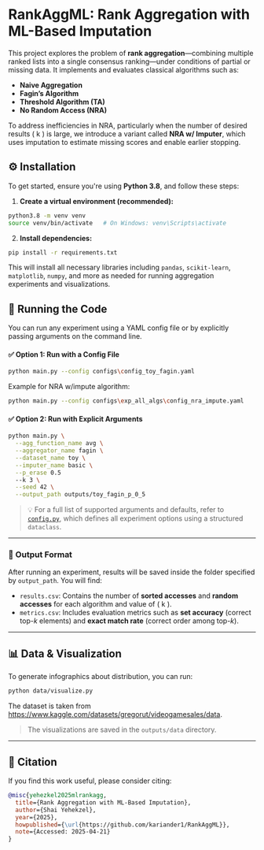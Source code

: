 
# RankAggML: Rank Aggregation with ML-Based Imputation

This project explores the problem of **rank aggregation**—combining multiple ranked lists into a single consensus ranking—under conditions of partial or missing data. It implements and evaluates classical algorithms such as:

- **Naive Aggregation**
- **Fagin’s Algorithm**
- **Threshold Algorithm (TA)**
- **No Random Access (NRA)**

To address inefficiencies in NRA, particularly when the number of desired results \( k \) is large, we introduce a variant called **NRA w/ Imputer**, which uses imputation to estimate missing scores and enable earlier stopping.


## ⚙️ Installation

To get started, ensure you're using **Python 3.8**, and follow these steps:

1. **Create a virtual environment (recommended):**

```bash
python3.8 -m venv venv
source venv/bin/activate   # On Windows: venv\Scripts\activate
```

2. **Install dependencies:**

```bash
pip install -r requirements.txt
```

This will install all necessary libraries including `pandas`, `scikit-learn`, `matplotlib`, `numpy`, and more as needed for running aggregation experiments and visualizations.

## 🧪 Running the Code

You can run any experiment using a YAML config file or by explicitly passing arguments on the command line.

#### ✅ Option 1: Run with a Config File

```bash
python main.py --config configs\config_toy_fagin.yaml
```

Example for NRA w/impute algorithm:

```bash
python main.py --config configs\exp_all_algs\config_nra_impute.yaml
```
#### ✅ Option 2: Run with Explicit Arguments

```bash
python main.py \
  --agg_function_name avg \
  --aggregator_name fagin \
  --dataset_name toy \
  --imputer_name basic \
  --p_erase 0.5
  --k 3 \
  --seed 42 \
  --output_path outputs/toy_fagin_p_0_5
```


> 💡 For a full list of supported arguments and defaults, refer to [`config.py`](./config.py), which defines all experiment options using a structured `dataclass`.

---

### 📂 Output Format

After running an experiment, results will be saved inside the folder specified by `output_path`. You will find:

- `results.csv`: Contains the number of **sorted accesses** and **random accesses** for each algorithm and value of \( k \).
- `metrics.csv`: Includes evaluation metrics such as **set accuracy** (correct top-$k$ elements) and **exact match rate** (correct order among top-$k$).



---

## 📊 Data & Visualization

To generate infographics about distribution, you can run:

```bash
python data/visualize.py
```
The dataset is taken from https://www.kaggle.com/datasets/gregorut/videogamesales/data.

> The visualizations are saved in the `outputs/data` directory.


---

## 📄 Citation

If you find this work useful, please consider citing:

```bibtex
@misc{yehezkel2025mlrankagg,
  title={Rank Aggregation with ML-Based Imputation},
  author={Shai Yehekzel},
  year={2025},
  howpublished={\url{https://github.com/kariander1/RankAggML}},
  note={Accessed: 2025-04-21}
}
```
